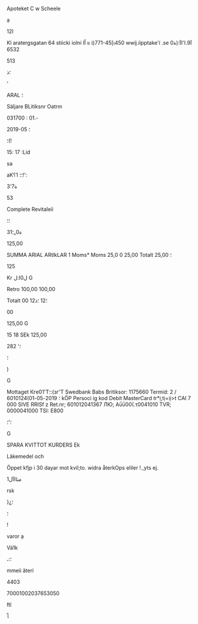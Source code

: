 Apoteket C w Scheele

ạ

ا12

Kl
aratergsgatan  64
stiicki iolni
 اًا
แ
ί)771-45[ι450
wwíj.íipptake'í .se
0آ9.ا'اآ؛(ة
6532

513

؛ذ

'

ARAL ؛

Säljare
BLitiksnr
Oatrm

031700 :
01.-

2019-05 ؛

؛(!

15: 17 :Lid

sa

aK؛؛
 1؟!':

 3'7ة

53

Complete  Revitaleiì

؛؛

 3ة0„؛1

125,00

SUMMA
ARIAL  ARtlkLAR  1
Moms*
Moms
25,0
0
25,00
Totalt
25,00
؛

125

Kr  ل0ا:ل
G

Retro
100,00
100,00

Totalt
00
؛12
؛ذ12

00

125,00
G

15 18
SEk  125,00

؛'
282

؛

)

G

Mottaget  Кге01'Т؛:(зг'Т
Swedbank  Babs
Britiksor:  1175660
Termid:  2  /  6010124(؛
2019-05-01
kÖP
Persoci ig  kod
Debit  MasterCard  *t*r*ị;tị+ịị>t
CAI  7  000  SIVE  RRISf z
Ret.nr;  601012041367
ЛЮ;  Αΰΰ00(.τ0041010
TVR;  0000041000
TSI:  Ε800

؛'؛

G

SPARA  KVITTOT
KURDERS  Ek

Läkemedel  och

Öppet  kfjp  i  30  dayar  mot  kvil;to.
widra
ẵterkOps  eliler  !.,yts  ej.

1متااآل

rsk

 }¿؛

 ؛

!

varor   ạ

Vä1k

،:؛

mmeii  âterí

4403

70001002037653050

ftî

ไ
